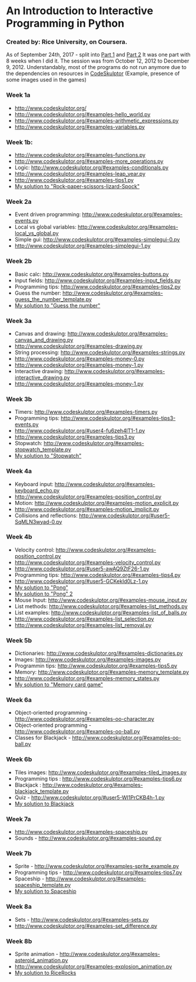 # An Introduction to Interactive Programming in Python

### Created by:  Rice University, on Coursera.

As of September 24th, 2017 - split into [Part 1](https://www.coursera.org/learn/interactive-python-1) and [Part 2](https://www.coursera.org/learn/interactive-python-2)
It was one part with 8 weeks when I did it. The session was from October 12, 2012 to December 9, 2012. Understandably, most of the programs do not run anymore due to the dependencies on resources in [CodeSkulptor](http://www.codeskulptor.org) (Example, presence of some images used in the games)


### Week 1a

* http://www.codeskulptor.org/
* http://www.codeskulptor.org/#examples-hello_world.py
* http://www.codeskulptor.org/#examples-arithmetic_expressions.py
* http://www.codeskulptor.org/#examples-variables.py

### Week 1b:

* http://www.codeskulptor.org/#examples-functions.py
* http://www.codeskulptor.org/#examples-more_operations.py
* Logic: http://www.codeskulptor.org/#examples-conditionals.py
* http://www.codeskulptor.org/#examples-leap_year.py
* http://www.codeskulptor.org/#examples-tips1.py
* [My solution to "Rock-paper-scissors-lizard-Spock"](http://www.codeskulptor.org/#user2-4j8XnG7g8rmCdpU.py)

### Week 2a

* Event driven programming: http://www.codeskulptor.org/#examples-events.py
* Local vs global variables: http://www.codeskulptor.org/#examples-local_vs_global.py
* Simple gui: http://www.codeskulptor.org/#examples-simplegui-0.py
* http://www.codeskulptor.org/#examples-simplegui-1.py

### Week 2b

* Basic calc: http://www.codeskulptor.org/#examples-buttons.py
* Input fields: http://www.codeskulptor.org/#examples-input_fields.py
* Programming tips: http://www.codeskulptor.org/#examples-tips2.py
* Guess the number: http://www.codeskulptor.org/#examples-guess_the_number_template.py
* [My solution to "Guess the number"](http://www.codeskulptor.org/#user3-kJ77D9HC4R0dweV.py)

### Week 3a

* Canvas and drawing: http://www.codeskulptor.org/#examples-canvas_and_drawing.py
* http://www.codeskulptor.org/#examples-drawing.py
* String processing: http://www.codeskulptor.org/#examples-strings.py
* http://www.codeskulptor.org/#examples-money-0.py
* http://www.codeskulptor.org/#examples-money-1.py
* Interactive drawing: http://www.codeskulptor.org/#examples-interactive_drawing.py
* http://www.codeskulptor.org/#examples-money-1.py

### Week 3b

* Timers: http://www.codeskulptor.org/#examples-timers.py
* Programming tips: http://www.codeskulptor.org/#examples-tips3-events.py
* http://www.codeskulptor.org/#user4-fu6zeh4lT1-1.py
* http://www.codeskulptor.org/#examples-tips3.py
* Stopwatch: http://www.codeskulptor.org/#examples-stopwatch_template.py
* [My solution to "Stopwatch"](http://www.codeskulptor.org/#user4-5rmubocdN1-5.py)

### Week 4a

* Keyboard input: http://www.codeskulptor.org/#examples-keyboard_echo.py
* http://www.codeskulptor.org/#examples-position_control.py
* Motion: http://www.codeskulptor.org/#examples-motion_explicit.py
* http://www.codeskulptor.org/#examples-motion_implicit.py
* Collisions and reflections: http://www.codeskulptor.org/#user5-SqMLN3wyad-0.py

### Week 4b

* Velocity control: http://www.codeskulptor.org/#examples-position_control.py
* http://www.codeskulptor.org/#examples-velocity_control.py
* http://www.codeskulptor.org/#user5-awAQ9ZtF26-1.py
* Programming tips: http://www.codeskulptor.org/#examples-tips4.py
* http://www.codeskulptor.org/#user5-GCKekId0Lz-1.py
* [My solution to "Pong"](http://www.codeskulptor.org/#examples-pong_template.py)
* [My solution to "Pong" 2](http://www.codeskulptor.org/#user5-d8ANModweP-15.py)
* Mouse Input: http://www.codeskulptor.org/#examples-mouse_input.py
* List methods: http://www.codeskulptor.org/#examples-list_methods.py
* List examples: http://www.codeskulptor.org/#examples-list_of_balls.py
* http://www.codeskulptor.org/#examples-list_selection.py
* http://www.codeskulptor.org/#examples-list_removal.py

### Week 5b

* Dictionaries: http://www.codeskulptor.org/#examples-dictionaries.py
* Images: http://www.codeskulptor.org/#examples-images.py
* Programmin tips: http://www.codeskulptor.org/#examples-tips5.py
* Memory: http://www.codeskulptor.org/#examples-memory_template.py
* http://www.codeskulptor.org/#examples-memory_states.py
* [My solution to "Memory card game"](http://www.codeskulptor.org/#user5-N6XRtCfmyS-10.py)

### Week 6a

* Object-oriented programming - http://www.codeskulptor.org/#examples-oo-character.py
* Object-oriented programming - http://www.codeskulptor.org/#examples-oo-ball.py
* Classes for Blackjack - http://www.codeskulptor.org/#examples-oo-ball.py

### Week 6b

* Tiles images: http://www.codeskulptor.org/#examples-tiled_images.py
* Programming tips : http://www.codeskulptor.org/#examples-tips6.py
* Blackjack : http://www.codeskulptor.org/#examples-blackjack_template.py
* Quiz - http://www.codeskulptor.org/#user5-WI1PrCKB4h-1.py
* [My solution to Blackjack](http://www.codeskulptor.org/#user5-ZMsVBpKXDO-42.py)

### Week 7a

* http://www.codeskulptor.org/#examples-spaceship.py
* Sounds - http://www.codeskulptor.org/#examples-sound.py

### Week 7b

* Sprite - http://www.codeskulptor.org/#examples-sprite_example.py
* Programming tips - http://www.codeskulptor.org/#examples-tips7.py
* Spaceship - http://www.codeskulptor.org/#examples-spaceship_template.py
* [My solution to Spaceship](http://www.codeskulptor.org/#user7-rarNs82zTR-41.py)

### Week 8a

* Sets - http://www.codeskulptor.org/#examples-sets.py
* http://www.codeskulptor.org/#examples-set_difference.py

### Week 8b

* Sprite animation - http://www.codeskulptor.org/#examples-asteroid_animation.py
* http://www.codeskulptor.org/#examples-explosion_animation.py
* [My solution to RiceRocks](http://www.codeskulptor.org/#user7-KFuG1ceVMT-21.py)
